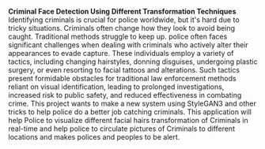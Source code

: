 **Criminal Face Detection Using Different Transformation Techniques**
Identifying criminals is crucial for police worldwide, but it's hard due to tricky situations.
Criminals often change how they look to avoid being caught. Traditional methods struggle to keep up.
police often faces significant challenges when dealing with criminals who actively alter their appearances to evade capture. These individuals employ a variety of tactics, including changing hairstyles, donning disguises, undergoing plastic surgery, or even resorting to facial tattoos and alterations.
Such tactics present formidable obstacles for traditional law enforcement methods reliant on visual identification, leading to prolonged investigations, increased risk to public safety, and reduced effectiveness in combating crime.
This project wants to make a new system using StyleGAN3 and other tricks to help police do a better job catching criminals.
This application will help Police to visualize different facial hairs transformation of Criminals in real-time and help police to circulate pictures of Criminals to different locations and makes polices and peoples to be alert.


